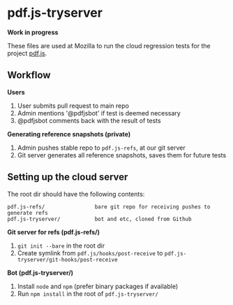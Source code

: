 # pdf.js-tryserver

**Work in progress**

These files are used at Mozilla to run the cloud regression tests for the project [pdf.js](https://github.com/andreasgal/pdf.js).


## Workflow

**Users**

1. User submits pull request to main repo
2. Admin mentions '@pdfjsbot' if test is deemed necessary
3. @pdfjsbot comments back with the result of tests

**Generating reference snapshots (private)**

1. Admin pushes stable repo to `pdf.js-refs`, at our git server
2. Git server generates all reference snapshots, saves them for future tests



## Setting up the cloud server

The root dir should have the following contents:

    pdf.js-refs/                bare git repo for receiving pushes to generate refs
    pdf.js-tryserver/           bot and etc, cloned from Github

**Git server for refs (pdf.js-refs/)**

1. `git init --bare` in the root dir
2. Create symlink from `pdf.js/hooks/post-receive` to `pdf.js-tryserver/git-hooks/post-receive`

**Bot (pdf.js-tryserver/)**

1. Install `node` and `npm` (prefer binary packages if available)
2. Run `npm install` in the root of `pdf.js-tryserver/`

